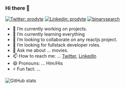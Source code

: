 ### Hi there 👋
[![Twitter: prodyte](https://img.shields.io/twitter/follow/pawan221b?style=social)](https://twitter.com/pawan221b)
[![Linkedin: prodyte](https://img.shields.io/badge/-prodyte-blue?style=flat-square&logo=Linkedin&logoColor=white&link=https://www.linkedin.com/in/prodyte/)](https://www.linkedin.com/in/prodyte/)
[![binarysearch](https://binarysearch.com/api/shields/prodyte)](https://binarysearch.com/@/prodyte)

- 🔭 I’m currently working on projects.
- 🌱 I’m currently learning everything
- 👯 I’m looking to collaborate on any reactjs project.
- 🤔 I’m looking for fullstack developer roles.
- 💬 Ask me about ... movies.
- 📫 How to reach me: ... [Twitter](https://twitter.com/pawan221b), [LinkedIn](https://www.linkedin.com/in/prodyte/)
- 😄 Pronouns: ... Him/His
- ⚡ Fun fact: ...

![GitHub stats](https://github-readme-stats.vercel.app/api?username=prodyte&show_icons=true&hide_border=true)
